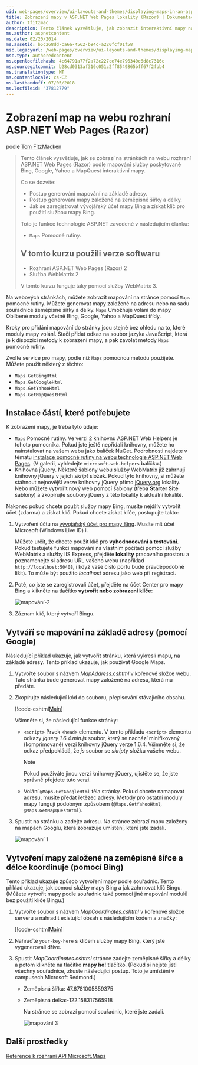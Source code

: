 ```yaml
---
uid: web-pages/overview/ui-layouts-and-themes/displaying-maps-in-an-aspnet-web-pages-site
title: Zobrazení mapy v ASP.NET Web Pages lokality (Razor) | Dokumentace Microsoftu
author: tfitzmac
description: Tento článek vysvětluje, jak zobrazit interaktivní mapy na stránkách na webu rozhraní ASP.NET Web Pages (Razor) podle mapování služby poskytované Bing, Google, Ma...
ms.author: aspnetcontent
ms.date: 02/20/2014
ms.assetid: b5c268dd-ca6a-4562-b94c-a220fcf01f58
msc.legacyurl: /web-pages/overview/ui-layouts-and-themes/displaying-maps-in-an-aspnet-web-pages-site
msc.type: authoredcontent
ms.openlocfilehash: 4c64791a77f2a72c227ce74e796340c6d8c7316c
ms.sourcegitcommit: b28cd0313af316c051c2ff8549865bff67f2fbb4
ms.translationtype: MT
ms.contentlocale: cs-CZ
ms.lasthandoff: 07/05/2018
ms.locfileid: "37812779"
---
```

<a name="displaying-maps-in-an-aspnet-web-pages-razor-site"></a>Zobrazení map na webu rozhraní ASP.NET Web Pages (Razor)
====================
podle [Tom FitzMacken](https://github.com/tfitzmac)

> Tento článek vysvětluje, jak se zobrazí na stránkách na webu rozhraní ASP.NET Web Pages (Razor) podle mapování služby poskytované Bing, Google, Yahoo a MapQuest interaktivní mapy.
> 
> Co se dozvíte:
> 
> - Postup generování mapování na základě adresy.
> - Postup generování mapy založené na zeměpisné šířky a délky.
> - Jak se zaregistrovat vývojářský účet mapy Bing a získat klíč pro použití službou mapy Bing.
> 
> Toto je funkce technologie ASP.NET zavedené v následujícím článku:
> 
> - `Maps` Pomocné rutiny.
>   
> 
> ## <a name="software-versions-used-in-the-tutorial"></a>V tomto kurzu použili verze softwaru
> 
> 
> - Rozhraní ASP.NET Web Pages (Razor) 2
> - Služba WebMatrix 2
>   
> 
> V tomto kurzu funguje taky pomocí služby WebMatrix 3.


Na webových stránkách, můžete zobrazit mapování na stránce pomocí `Maps` pomocné rutiny. Můžete generovat mapy založené na adresu nebo na sadu souřadnice zeměpisné šířky a délky. `Maps` Umožňuje volání do mapy Oblíbené moduly včetně Bing, Google, Yahoo a MapQuest třídy.

Kroky pro přidání mapování do stránky jsou stejné bez ohledu na to, které moduly mapy volání. Stačí přidat odkaz na soubor jazyka JavaScript, která je k dispozici metody k zobrazení mapy, a pak zavolat metody `Maps` pomocné rutiny.

Zvolte service pro mapy, podle níž `Maps` pomocnou metodu použijete. Můžete použít některý z těchto:

- `Maps.GetBingHtml`
- `Maps.GetGoogleHtml`
- `Maps.GetYahooHtml`
- `Maps.GetMapQuestHtml`

## <a name="installing-the-pieces-you-need"></a>Instalace částí, které potřebujete

K zobrazení mapy, je třeba tyto údaje:

- `Maps` Pomocné rutiny. Ve verzi 2 knihovnu ASP.NET Web Helpers je tohoto pomocníka. Pokud jste ještě nepřidali knihovny, můžete ho nainstalovat na vašem webu jako balíček NuGet. Podrobnosti najdete v tématu [instalace pomocné rutiny na webu technologie ASP.NET Web Pages](https://go.microsoft.com/fwlink/?LinkId=252372). (V galerii, vyhledejte `microsoft-web-helpers` balíčku.)
- Knihovna jQuery. Některé šablony webu služby WebMatrix již zahrnují knihovny jQuery v jejich *skript* složek. Pokud tyto knihovny, si můžete stáhnout nejnovější verze knihovny jQuery přímo [jQuery.org](http://jQuery.org) lokality. Nebo můžete vytvořit nový web pomocí šablony (třeba **Starter Site** šablony) a zkopírujte soubory jQuery z této lokality k aktuální lokalitě.

Nakonec pokud chcete použít služby mapy Bing, musíte nejdřív vytvořit účet (zdarma) a získat klíč. Pokud chcete získat klíče, postupujte takto:

1. Vytvoření účtu na [vývojářský účet pro mapy Bing](https://www.microsoft.com/maps/developers/web.aspx). Musíte mít účet Microsoft (Windows Live ID) i.

    Můžete určit, že chcete použít klíč pro **vyhodnocování a testování**. Pokud testujete funkci mapování na vlastním počítači pomocí služby WebMatrix a služby IIS Express, přejděte **lokality** pracovního prostoru a poznamenejte si adresu URL vašeho webu (například `http://localhost:50408`, i když vaše číslo portu bude pravděpodobně lišit). To může být použito *localhost* adresu jako web při registraci.
2. Poté, co jste se zaregistrovali účet, přejděte na účet Center pro mapy Bing a klikněte na tlačítko **vytvořit nebo zobrazení klíče**:

    ![mapování-2](displaying-maps-in-an-aspnet-web-pages-site/_static/image1.png)
3. Záznam klíč, který vytvoří Bingu.

## <a name="creating-a-map-based-on-an-address-using-google"></a>Vytváří se mapování na základě adresy (pomocí Google)

Následující příklad ukazuje, jak vytvořit stránku, která vykreslí mapu, na základě adresy. Tento příklad ukazuje, jak používat Google Maps.

1. Vytvořte soubor s názvem *MapAddress.cshtml* v kořenové složce webu. Tato stránka bude generovat mapy založené na adresu, která mu předáte.
2. Zkopírujte následující kód do souboru, přepisování stávajícího obsahu.

    [!code-cshtml[Main](displaying-maps-in-an-aspnet-web-pages-site/samples/sample1.cshtml)]

    Všimněte si, že následující funkce stránky:

    - `<script>` Prvek `<head>` elementu. V tomto příkladu `<script>` elementu odkazy *jquery 1.6.4.min.js* soubor, který se nachází minifikovaný (komprimované) verzi knihovny jQuery verze 1.6.4. Všimněte si, že odkaz předpokládá, že *js* soubor se *skripty* složku vašeho webu. 

        > [!NOTE]
        > Pokud používáte jinou verzi knihovny jQuery, ujistěte se, že jste správně přejdete tuto verzi.
    - Volání `@Maps.GetGoogleHtml` těla stránky. Pokud chcete namapovat adresu, musíte předat řetězec adresy. Metody pro ostatní moduly mapy fungují podobným způsobem (`@Maps.GetYahooHtml`, `@Maps.GetMapQuestHtml`).
3. Spustit na stránku a zadejte adresu. Na stránce zobrazí mapu založeny na mapách Googlu, která zobrazuje umístění, které jste zadali.

     ![mapování 1](displaying-maps-in-an-aspnet-web-pages-site/_static/image2.png)

## <a name="creating-a-map-based-on-latitude-and-longitude-coordinates-using-bing"></a>Vytvoření mapy založené na zeměpisné šířce a délce koordinuje (pomocí Bing)

Tento příklad ukazuje způsob vytvoření mapy podle souřadnic. Tento příklad ukazuje, jak pomocí služby mapy Bing a jak zahrnovat klíč Bingu. (Můžete vytvořit mapy podle souřadnic také pomocí jiné mapování modulů bez použití klíče Bingu.)

1. Vytvořte soubor s názvem *MapCoordinates.cshtml* v kořenové složce serveru a nahradit existující obsah s následujícím kódem a značky:

    [!code-cshtml[Main](displaying-maps-in-an-aspnet-web-pages-site/samples/sample2.cshtml)]
2. Nahraďte `your-key-here` s klíčem služby mapy Bing, který jste vygenerovali dříve.
3. Spustit *MapCoordinates.cshtml* stránce zadejte zeměpisné šířky a délky a potom klikněte na tlačítko **mapy ho!** tlačítko. (Pokud si nejste jisti všechny souřadnice, zkuste následující postup. Toto je umístění v campusech Microsoft Redmond.)

   - Zeměpisná šířka: 47.6781005859375
   - Zeměpisná délka:-122.158317565918

     Na stránce se zobrazí pomocí souřadnic, které jste zadali.

     ![mapování 3](displaying-maps-in-an-aspnet-web-pages-site/_static/image3.png)

<a id="Additional_Resources"></a>
## <a name="additional-resources"></a>Další prostředky


[Reference k rozhraní API Microsoft.Maps](https://msdn.microsoft.com/library/gg427611.aspx)

